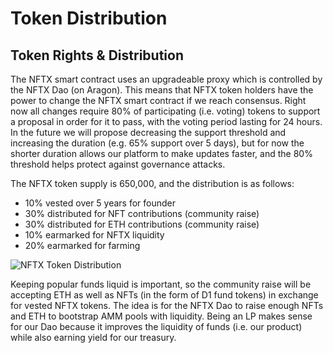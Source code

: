 # Token Distribution

## Token Rights & Distribution

The NFTX smart contract uses an upgradeable proxy which is controlled by the NFTX Dao \(on Aragon\). This means that NFTX token holders have the power to change the NFTX smart contract if we reach consensus. Right now all changes require 80% of participating \(i.e. voting\) tokens to support a proposal in order for it to pass, with the voting period lasting for 24 hours. In the future we will propose decreasing the support threshold and increasing the duration \(e.g. 65% support over 5 days\), but for now the shorter duration allows our platform to make updates faster, and the 80% threshold helps protect against governance attacks.

The NFTX token supply is 650,000, and the distribution is as follows:

* 10% vested over 5 years for founder
* 30% distributed for NFT contributions \(community raise\)
* 30% distributed for ETH contributions \(community raise\)
* 10% earmarked for NFTX liquidity
* 20% earmarked for farming

![NFTX Token Distribution](../.gitbook/assets/piechart.png)

Keeping popular funds liquid is important, so the community raise will be accepting ETH as well as NFTs \(in the form of D1 fund tokens\) in exchange for vested NFTX tokens. The idea is for the NFTX Dao to raise enough NFTs and ETH to bootstrap AMM pools with liquidity. Being an LP makes sense for our Dao because it improves the liquidity of funds \(i.e. our product\) while also earning yield for our treasury.

